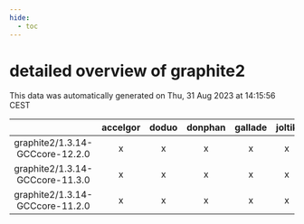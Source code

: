 ```yaml
---
hide:
  - toc
---
```


detailed overview of graphite2
==============================


This data was automatically generated on Thu, 31 Aug 2023 at 14:15:56 CEST  

| |accelgor|doduo|donphan|gallade|joltik|skitty|swalot|victini|
| :---: | :---: | :---: | :---: | :---: | :---: | :---: | :---: | :---: |
|graphite2/1.3.14-GCCcore-12.2.0|x|x|x|x|x|x|x|x|
|graphite2/1.3.14-GCCcore-11.3.0|x|x|x|x|x|x|x|x|
|graphite2/1.3.14-GCCcore-11.2.0|x|x|x|x|x|x|x|x|
